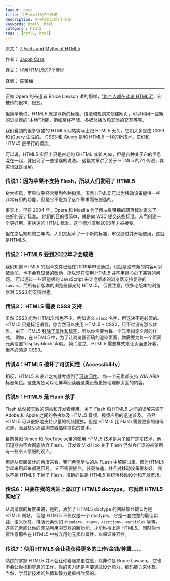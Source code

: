 ```yaml
---
layout: post
title: 关于html5的7个传说
description: 关于html5的7个传说
keywords: html5, html
category : html5
tags : [html5, html]
---
```


原文： [7 Facts and Myths of HTML5](http://justcreative.com/2012/03/27/html5-facts-and-myths-tips/)

作者： [Jacob Cass](http://justcreative.com/about/)

译文： [详解HTML5的7个传说](http://www.csdn.net/article/2012-04-01/313850)

译者： 陈荣梅

-------------------

正如 Opera 的布道者 Bruce Lawson 讲的那样，[“每个人都在谈论 HTML5”](http://coding.smashingmagazine.com/2010/09/23/html5-the-facts-and-the-myths/)，它被传的很神、很玄。 

但简单地说，HTML5 就是以新的标准、语法和规则来创建网页，可以利用一些新的浏览器的“本地”功能，例如离线存储、多媒体播放和其他的交互等等。

我们看到的很多很酷的 HTML5 网站实际上跟 HTML5 无关，它们大多是由 CSS3 和 jQuery 生成的。
CSS3 和 jQuery 是和 HTML5 一样的新技术，它们和 HTML5 是平行的概念。 

可以说，HTML5 实际上只是古老的 DHTML 或者 Ajax，但是各种关于它的信息混在一起，就出现了一些错误的说法。
这篇文章讲了关于 HTML5 的7个传说，其实也就是误解。 

### 传说1：因为苹果不支持 Flash，所以人们发明了 HTML5 

树大招风，苹果似乎经常受到各种指责。虽然 HTML5 可以为移动设备提供一些非常有用的功能，但是它不是为了这个需求而被创造的。

事实上，早在 2004 年，Opera 和 Mozilla 为了解决乱糟糟的网页标准定义了一些好的设计标准。
他们的目的很简单，就是向 W3C 提交这些标准，从而创建一个更好用、更快速的 HTML 标准，这个标准直到2006年才被接受。

但在之后短短的三年内，人们又起草了一个新的标准，审议通过并开始使用，这就是HTML5。 

### 传说2：HTML5 要到2022年才会成熟 

我们知道 HTML5 的起草文件已经在2009年审议通过，也就是没有新的内容可以被添加，也不会有显著的改动，所以现在使用 HTML5 并不用担心向下兼容的问题。
可以通过一些轻量级的 JavaScript 来让老版本的浏览器支持复杂的 `canvas`，而所有新版本的浏览器都支持 HTML5，
但要注意，很多老版本的浏览器对 CSS3 的支持很差。 

### 传说3： HTML5 需要 CSS3 支持 

虽然 CSS3 能为 HTML5 增色不少，例如语义 `class` 名字，但这决不是必须的。
HTML5 只是标记语言，你当然可以使用 HTML5 + CSS2，只不过没有那么优雅。
由于 HTML5 [移除了属性和标签](http://www.w3.org/TR/html5-diff/#changed-attributes)，所以你需要为每一个元素指定全部的样式。
例如，在 HTML5 中，为了让浏览器正确的渲染页面，你需要为每一个页面元素设置“display:block”声明。
简而言之，HTML5 需要样式来让页面更好看，但不必须是 CSS3。 

### 传说4：HTML5 破坏了可访问性（Accessibility） 

相反，HTML5 从设计之初就考虑到了[可访问性](http://justcreative.com/2012/01/25/designing-websites-for-the-blind/)。
每一个元素都支持 WIA ARIA 标志角色。这些角色可以让屏幕阅读器这类设备更好地理解页面的内容。 

### 传说5：HTML5 是 Flash 杀手 

Flash 依然被无数的网站和开发者使用。关于 Flash 和 HTML5 之间的误解来源于 Adobe 和 Apple 之间的争执以及 HTML5 音频、视频应用的迅速普及。
虽然 HTML5 可以很好地支持少量的视频播放，但是 HTML5 比 Flash 需要更多的编码资源，而且缺少那些浏览器插件提供的技术。

目前类似 Vimeo 和 YouTube 大量的使用 HTML5 技术是为了推广这项技术，他们短期内不会彻底放弃 Flash。
开发者 Viki Hoo 关于 Flash 仍然会广泛的被使用有一些令人信服的观点。 

但是从页面设计的角度来看，我们希望尽快的从 FLash 中解脱出来，因为HTML5 学起来用起来都更容易。
它不需要插件，装载快速，并且对移动设备很友好。
所以不是 HTML5 干掉了 Flash，准确的说是 HTML5 将统治移动设计和开发市场。 

### 传说6：只要在我的网站上添加了 HTML5 doctype，它就是 HTML5 网站了 

从浏览器的角度来说，是的，添加了 HTML5 doctype 的网站都会被认为是 HTML5 网站。
但是 HTML5 不仅仅是一个 doctype。
它是一套完整的最佳实践、语义标签、排版元素例如 `<header>、<nav>、<section>、<article>` 等等。
这些元素能让你的网站利用浏览器的新功能，才能称得上是 HTML5。
同时你也要注意那些在 HTML5 中被弃用的元素和属性，以保证兼容性。 

### 传说7：使用 HTML5 会让我获得更多的工作/金钱/尊重…… 

熟练的掌握 HTML5 并不会让你看起来更性感，除非你是 Bruce Lawson。
它也不会让你找到梦想的工作，你的实力还是需要通过设计能力，编码能力来体现。
当然，学习新技术的热情和毅力是值得欣赏的。 
